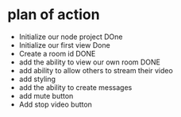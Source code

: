 # plan of action

- Initialize our node project  DOne
- Initialize our first view   Done
- Create a room id  DONE
- add  the ability to view our own room DONE
- add ability to allow others to stream their video
- add styling
- add the ability to create messages
- add mute button
-  Add stop video button
